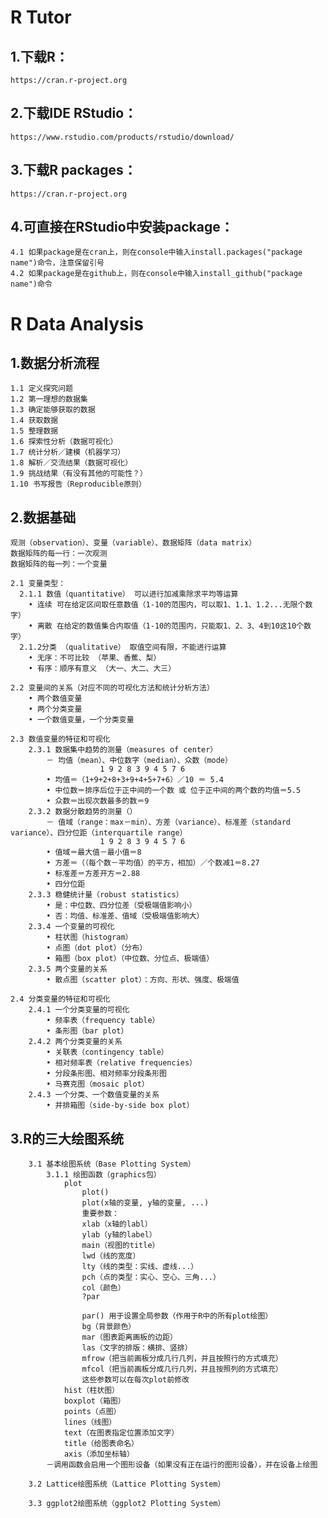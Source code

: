 # R Tutor
## 1.下载R：
    https://cran.r-project.org
## 2.下载IDE RStudio：
    https://www.rstudio.com/products/rstudio/download/
## 3.下载R packages：  
    https://cran.r-project.org
## 4.可直接在RStudio中安装package：  
    4.1 如果package是在cran上，则在console中输入install.packages("package name")命令，注意保留引号  
    4.2 如果package是在github上，则在console中输入install_github("package name")命令
  
# R Data Analysis
## 1.数据分析流程
    1.1 定义探究问题
    1.2 第一理想的数据集
    1.3 确定能够获取的数据
    1.4 获取数据
    1.5 整理数据
    1.6 探索性分析（数据可视化）
    1.7 统计分析／建模（机器学习）
    1.8 解析／交流结果（数据可视化）
    1.9 挑战结果（有没有其他的可能性？）
    1.10 书写报告（Reproducible原则）

## 2.数据基础
    观测（observation）、变量（variable）、数据矩阵（data matrix）
    数据矩阵的每一行：一次观测
    数据矩阵的每一列：一个变量
    
    2.1 变量类型：
      2.1.1 数值（quantitative） 可以进行加减乘除求平均等运算
        • 连续 可在给定区间取任意数值（1-10的范围内，可以取1、1.1、1.2...无限个数字）
        • 离散 在给定的数值集合内取值（1-10的范围内，只能取1、2、3、4到10这10个数字）
      2.1.2分类 （qualitative） 取值空间有限，不能进行运算
        • 无序：不可比较 （苹果、香蕉、梨）
        • 有序：顺序有意义 （大一、大二、大三）
        
    2.2 变量间的关系（对应不同的可视化方法和统计分析方法）
        • 两个数值变量
        • 两个分类变量
        • 一个数值变量，一个分类变量
        
    2.3 数值变量的特征和可视化
        2.3.1 数据集中趋势的测量（measures of center）
            － 均值（mean）、中位数字（median）、众数（mode）
                        1 9 2 8 3 9 4 5 7 6
            • 均值＝（1+9+2+8+3+9+4+5+7+6）／10 ＝ 5.4
            • 中位数＝排序后位于正中间的一个数 或 位于正中间的两个数的均值＝5.5
            • 众数＝出现次数最多的数＝9
        2.3.2 数据分散趋势的测量（）
            － 值域（range：max－min）、方差（variance）、标准差（standard variance）、四分位距（interquartile range）
                        1 9 2 8 3 9 4 5 7 6
            • 值域＝最大值－最小值＝8
            • 方差＝（（每个数－平均值）的平方，相加）／个数减1＝8.27
            • 标准差＝方差开方＝2.88
            • 四分位距
        2.3.3 稳健统计量（robust statistics）
            • 是：中位数、四分位差（受极端值影响小）
            • 否：均值、标准差、值域（受极端值影响大）
        2.3.4 一个变量的可视化
            • 柱状图（histogram）
            • 点图（dot plot）（分布）
            • 箱图（box plot）（中位数、分位点、极端值）
        2.3.5 两个变量的关系
            • 散点图（scatter plot）：方向、形状、强度、极端值
            
    2.4 分类变量的特征和可视化
        2.4.1 一个分类变量的可视化
            • 频率表（frequency table）
            • 条形图（bar plot）
        2.4.2 两个分类变量的关系
            • 关联表（contingency table）
            • 相对频率表（relative frequencies）
            • 分段条形图、相对频率分段条形图
            • 马赛克图（mosaic plot）
        2.4.3 一个分类、一个数值变量的关系
            • 并排箱图（side-by-side box plot）

## 3.R的三大绘图系统
        3.1 基本绘图系统（Base Plotting System）
            3.1.1 绘图函数（graphics包）
                plot
                    plot()
                    plot(x轴的变量, y轴的变量, ...)
                    重要参数：
                    xlab（x轴的labl）
                    ylab（y轴的label）
                    main（视图的title）
                    lwd（线的宽度）
                    lty（线的类型：实线、虚线...）
                    pch（点的类型：实心、空心、三角...）
                    col（颜色）
                    ?par
                    
                    par() 用于设置全局参数（作用于R中的所有plot绘图）
                    bg（背景颜色）
                    mar（图表距离画板的边距）
                    las（文字的排版：横排、竖排）
                    mfrow（把当前画板分成几行几列，并且按照行的方式填充）
                    mfcol（把当前画板分成几行几列，并且按照列的方式填充）
                    这些参数可以在每次plot前修改
                hist（柱状图）
                boxplot（箱图）
                points（点图）
                lines（线图）
                text（在图表指定位置添加文字）
                title（给图表命名）
                axis（添加坐标轴）
            －调用函数会启用一个图形设备（如果没有正在运行的图形设备），并在设备上绘图
            
        3.2 Lattice绘图系统（Lattice Plotting System）
        
        3.3 ggplot2绘图系统（ggplot2 Plotting System）
